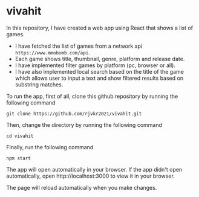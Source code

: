 # vivahit

In this repository, I have created a web app using React that shows a list of games.

- I have fetched the list of games from a network api `https://www.mmobomb.com/api`.
- Each game shows title, thumbnail, genre, platform and release date.
- I have implemented filter games by platform (pc, browser or all).
- I have also implemented local search based on the title of the game which allows user to input a text and show filtered results based on substring matches.

To run the app, first of all, clone this github repository by running the following command
```
git clone https://github.com/rjvkr2021/vivahit.git
```
Then, change the directory by running the following command
```
cd vivahit
```
Finally, run the following command
```
npm start
```
The app will open automatically in your browser. If the app didn't open automatically, open http://localhost:3000 to view it in your browser.

The page will reload automatically when you make changes.